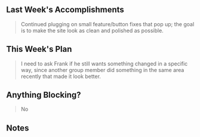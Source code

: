 ## Last Week's Accomplishments

> Continued plugging on small feature/button fixes that pop up; the goal is to make the site look as clean and polished as possible.

## This Week's Plan

> I need to ask Frank if he still wants something changed in a specific way, since another group member did something in the same area recently that made it look better.

## Anything Blocking?

> No

## Notes

> 
